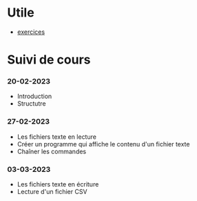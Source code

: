 # Utile
- [exercices](https://github.com/tony-maulaz/info2-exercices)

# Suivi de cours

### 20-02-2023
- Introduction
- Structutre

### 27-02-2023
- Les fichiers texte en lecture
- Créer un programme qui affiche le contenu d'un fichier texte
- Chaîner les commandes

### 03-03-2023
- Les fichiers texte en écriture
- Lecture d'un fichier CSV